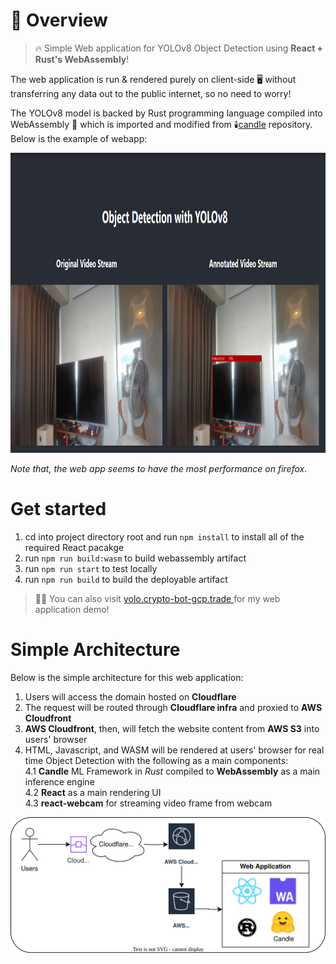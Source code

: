 # 🚀 Overview

>🔥 Simple Web application for YOLOv8 Object Detection using **React + Rust's WebAssembly**!  

The web application is run & rendered purely on client-side 🖥️ without transferring any data out to the public internet, so no need to worry! 

The YOLOv8 model is backed by Rust programming language compiled into WebAssembly 🎉 which is imported and modified from 🕯️[candle](https://github.com/huggingface/candle) repository. Below is the example of webapp:

<img src="./imgs/demo.png" width="950" height="480">

_Note that, the web app seems to have the most performance on firefox._

# Get started
1. cd into project directory root and run `npm install` to install all of the required React pacakge
2. run `npm run build:wasm` to build webassembly artifact  
3. run `npm run start` to test locally 
4. run `npm run build` to build the deployable artifact

> 🧑‍💻 You can also visit <a href="https://yolo.crypto-bot-gcp.trade" target="_blank" rel="noopener noreferrer"> yolo.crypto-bot-gcp.trade </a> for my web application demo!

# Simple Architecture
Below is the simple architecture for this web application:
1. Users will access the domain hosted on **Cloudflare**
2. The request will be routed through **Cloudflare infra** and proxied to **AWS Cloudfront**
3. **AWS Cloudfront**, then, will fetch the website content from **AWS S3** into users' browser
4. HTML, Javascript, and WASM will be rendered at users' browser for real time Object Detection with the following as a main components:  
    4.1 **Candle** ML Framework in *Rust* compiled to **WebAssembly** as a main inference engine  
    4.2 **React** as a main rendering UI  
    4.3 **react-webcam** for streaming video frame from webcam

<img src="./imgs/architecture.svg">